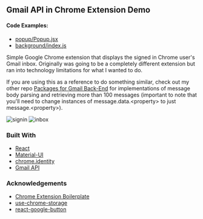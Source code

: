 ## Gmail API in Chrome Extension Demo
 
#### Code Examples:
-   [popup/Popup.jsx](https://github.com/anatelli10/gmail-api-chrome-extension/blob/main/src/pages/popup/Popup.jsx)
-   [background/index.js](https://github.com/anatelli10/gmail-api-chrome-extension/blob/main/src/pages/background/index.js)

Simple Google Chrome extension that displays the signed in Chrome user's Gmail inbox. Originally was going to be a completely different extension but ran into technology limitations for what I wanted to do. 

If you are using this as a reference to do something similar, check out my other repo [Packages for Gmail Back-End](https://github.com/anatelli10/packages-for-gmail-back-end/blob/a82fea7978be26dd21e697dfa0bcafa10ddf90e9/accounts/account.service.js#L108) for implementations of message body parsing and retrieving more than 100 messages (important to note that you'll need to change instances of message.data.\<property\> to just message.\<property\>).

![signin](https://user-images.githubusercontent.com/70483566/129666373-ad95851c-aff1-4c65-87e7-e83320b2c3ef.png)
![inbox](https://user-images.githubusercontent.com/70483566/129666376-3b24cdb2-c40f-43d5-82b0-c7942d034782.png)

### Built With

-   [React](https://reactjs.org/)
-   [Material-UI](https://material-ui.com/)
-   [chrome.identity](https://developer.chrome.com/docs/extensions/reference/identity/)
-   [Gmail API](https://developers.google.com/gmail/api)

<!-- ACKNOWLEDGEMENTS -->

### Acknowledgements

-   [Chrome Extension Boilerplate](https://github.com/lxieyang/chrome-extension-boilerplate-react)
-   [use-chrome-storage](https://github.com/onikienko/use-chrome-storage)
-   [react-google-button](https://github.com/prescottprue/react-google-button)
